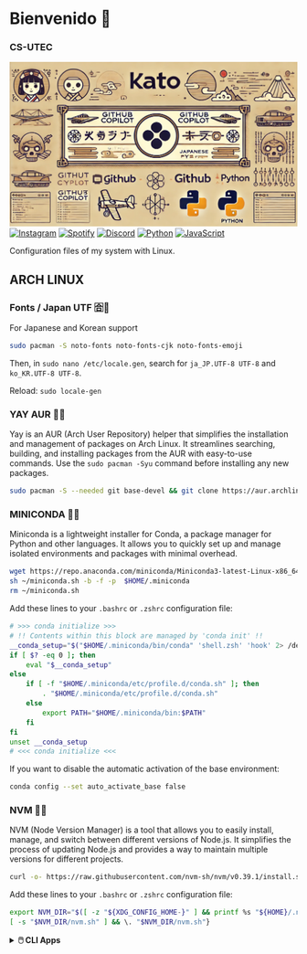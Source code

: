 # Bienvenido 👋
### CS-UTEC
![kato](https://github.com/kato420/katolinuxdotfiles/blob/main/img/katogh.jpg)
[![Instagram](https://img.shields.io/badge/Instagram-@berlinif420-E4405F?style=for-the-badge&logo=instagram&logoColor=white&labelColor=101010)](https://instagram.com/kato420\_0)
[![Spotify](https://img.shields.io/badge/Spotify-kato-800080?style=for-the-badge&logo=spotify&logoColor=white&labelColor=101010)](https://open.spotify.com/user/31bfiugm5s7eynzc3n6ijz6yfh24?si=1d074c9eb23a406d)
[![Discord](https://img.shields.io/badge/Discord-kato420-5865F2?style=for-the-badge&logo=discord&logoColor=white&labelColor=101010)](https://discord.com/)
[![Python](https://img.shields.io/badge/Python-gray?style=for-the-badge&logo=python&logoColor=white&labelColor=101010)]()
[![JavaScript](https://img.shields.io/badge/Java-yellow?style=for-the-badge&logo=javascript&logoColor=white&labelColor=101010)]()
</br>

Configuration files of my system with Linux.

ARCH LINUX
---------
### Fonts / Japan UTF 🈴🎎
For Japanese and Korean support
```sh
sudo pacman -S noto-fonts noto-fonts-cjk noto-fonts-emoji
```
Then, in `sudo nano /etc/locale.gen`, search for `ja_JP.UTF-8 UTF-8` and `ko_KR.UTF-8 UTF-8`.

Reload: `sudo locale-gen`


### YAY AUR 🎃🎁
Yay is an AUR (Arch User Repository) helper that simplifies the installation and management of packages on Arch Linux. It streamlines searching, building, and installing packages from the AUR with easy-to-use commands. Use the `sudo pacman -Syu` command before installing any new packages.
```sh
sudo pacman -S --needed git base-devel && git clone https://aur.archlinux.org/yay.git && cd yay && makepkg -si
```


### MINICONDA 🐍📌
Miniconda is a lightweight installer for Conda, a package manager for Python and other languages. It allows you to quickly set up and manage isolated environments and packages with minimal overhead.
```sh
wget https://repo.anaconda.com/miniconda/Miniconda3-latest-Linux-x86_64.sh -O ~/miniconda.sh
sh ~/miniconda.sh -b -f -p  $HOME/.miniconda
rm ~/miniconda.sh
```
Add these lines to your `.bashrc` or `.zshrc` configuration file:
```sh
# >>> conda initialize >>>
# !! Contents within this block are managed by 'conda init' !!
__conda_setup="$("$HOME/.miniconda/bin/conda" 'shell.zsh' 'hook' 2> /dev/null)"
if [ $? -eq 0 ]; then
    eval "$__conda_setup"
else
    if [ -f "$HOME/.miniconda/etc/profile.d/conda.sh" ]; then
        . "$HOME/.miniconda/etc/profile.d/conda.sh"
    else
        export PATH="$HOME/.miniconda/bin:$PATH"
    fi
fi
unset __conda_setup
# <<< conda initialize <<<
```
If you want to disable the automatic activation of the base environment:
```sh
conda config --set auto_activate_base false
```

### NVM 🧵🍩
NVM (Node Version Manager) is a tool that allows you to easily install, manage, and switch between different versions of Node.js. It simplifies the process of updating Node.js and provides a way to maintain multiple versions for different projects.
```sh
curl -o- https://raw.githubusercontent.com/nvm-sh/nvm/v0.39.1/install.sh | bash
```
Add these lines to your `.bashrc` or `.zshrc` configuration file:
```sh
export NVM_DIR="$([ -z "${XDG_CONFIG_HOME-}" ] && printf %s "${HOME}/.nvm" || printf %s "${XDG_CONFIG_HOME}/nvm")"
[ -s "$NVM_DIR/nvm.sh" ] && \. "$NVM_DIR/nvm.sh"}
```

<details>
  <summary><b>🖱️ CLI Apps</b></summary>

| 📚 APP                   | ✨ Documentation                                                                                                        |
| ------------------------ | ----------------------------------------------------------------------------------------------------------------------- |
| **NVIMCHAD               | [nvimchad](https://github.com/NvChad/NvChad)                                                                            |
</details>

